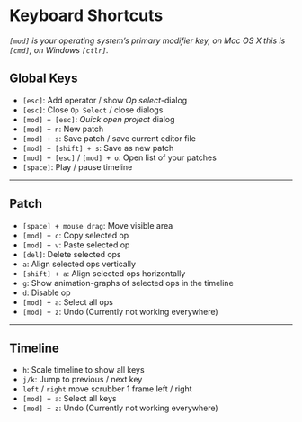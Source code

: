 # Keyboard Shortcuts

*`[mod]` is your operating system’s primary modifier key, on Mac OS X this is `[cmd]`, on Windows `[ctlr]`.*

## Global Keys

- `[esc]`: Add operator / show *Op select*-dialog
- `[esc]`: Close `Op Select` / close dialogs
- `[mod] + [esc]`: *Quick open project* dialog
- `[mod] + n`: New patch
- `[mod] + s`: Save patch / save current editor file
- `[mod] + [shift] + s`: Save as new patch
- `[mod] + [esc]` /  `[mod] + o`: Open list of your patches
- `[space]`: Play / pause timeline

---

## Patch

- `[space] + mouse drag`: Move visible area
- `[mod] + c`: Copy selected op
- `[mod] + v`: Paste selected op
- `[del]`: Delete selected ops
- `a`: Align selected ops vertically
- `[shift] + a`: Align selected ops horizontally
- `g`: Show animation-graphs of selected ops in the timeline
- `d`: Disable op
- `[mod] + a`: Select all ops
- `[mod] + z`: Undo (Currently not working everywhere)

---

## Timeline

- `h`: Scale timeline to show all keys 
- `j/k`: Jump to previous / next key 
- `left` / `right` move scrubber 1 frame left / right
- `[mod] + a`: Select all keys
- `[mod] + z`: Undo (Currently not working everywhere) 

